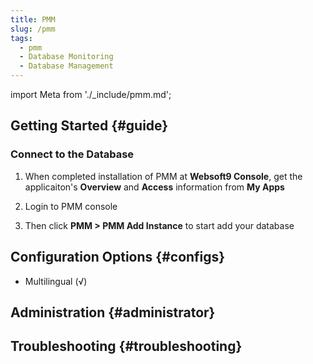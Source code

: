 ```yaml
---
title: PMM
slug: /pmm
tags:
  - pmm
  - Database Monitoring
  - Database Management
---
```


import Meta from './\_include/pmm.md';

<Meta name="meta" />

## Getting Started {#guide}

### Connect to the Database

1. When completed installation of PMM at **Websoft9 Console**, get the applicaiton's **Overview** and **Access** information from **My Apps** 

2. Login to PMM console

3. Then click **PMM > PMM Add Instance** to start add your database

## Configuration Options {#configs}

- Multilingual (√)

## Administration {#administrator}

## Troubleshooting {#troubleshooting}
